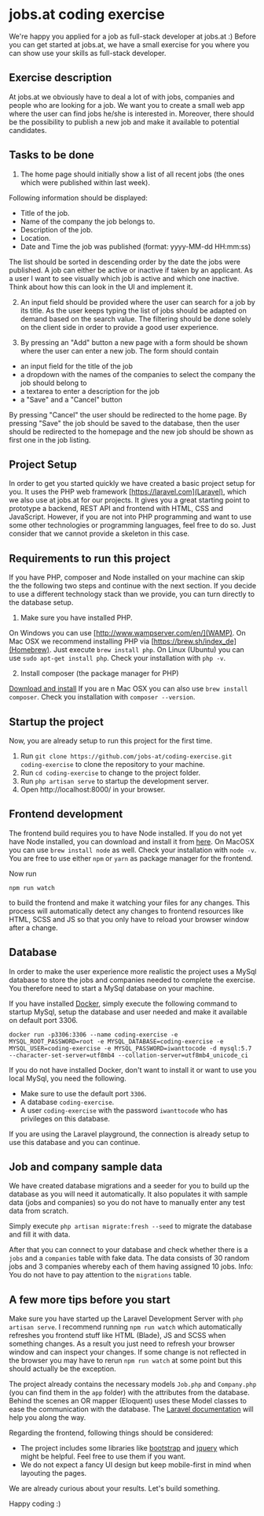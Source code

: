 # jobs.at coding exercise

We're happy you applied for a job as full-stack developer at jobs.at :)
Before you can get started at jobs.at, we have a small exercise for you where you can show use your skills
as full-stack developer.

## Exercise description

At jobs.at we obviously have to deal a lot of with jobs, companies and people who are looking for a job.
We want you to create a small web app where the user can find jobs he/she is interested in. Moreover, there should
be the possibility to publish a new job and make it available to potential candidates.

## Tasks to be done 

1. The home page should initially show a list of all recent jobs (the ones which were published within last week).

Following information should be displayed:
* Title of the job.
* Name of the company the job belongs to.
* Description of the job.
* Location.
* Date and Time the job was published (format: yyyy-MM-dd HH:mm:ss)

The list should be sorted in descending order by the date the jobs were published.
A job can either be active or inactive if taken by an applicant. As a user I want to see visually which job is active
and which one inactive. Think about how this can look in the UI and implement it.

2. An input field should be provided where the user can search for a job by its title. As the user keeps typing
the list of jobs should be adapted on demand based on the search value. The filtering should be done solely on the client
side in order to provide a good user experience. 

3. By pressing an "Add" button a new page with a form should be shown where the user can enter a new job.
The form should contain
* an input field for the title of the job
* a dropdown with the names of the companies to select the company the job should belong to
* a textarea to enter a description for the job
* a "Save" and a "Cancel" button
  
By pressing "Cancel" the user should be redirected to the home page.
By pressing "Save" the job should be saved to the database, then the user should be redirected to the homepage
and the new job should be shown as first one in the job listing. 

## Project Setup

In order to get you started quickly we have created a basic project setup for you. It uses the PHP web framework [https://laravel.com](Laravel),
which we also use at jobs.at for our projects. It gives you a great starting point to prototype a backend, REST API and 
frontend with HTML, CSS and JavaScript. However, if you are not into PHP programming and want to use some other technologies
or programming languages, feel free to do so. Just consider that we cannot provide a skeleton in this case.

## Requirements to run this project
If you have PHP, composer and Node installed on your machine can skip the the following two steps and continue with the
next section. If you decide to use a different technology stack than we provide, you can turn directly to the database setup.

1. Make sure you have installed PHP.

On Windows you can use [http://www.wampserver.com/en/](WAMP).
On Mac OSX we recommend installing PHP via [https://brew.sh/index_de](Homebrew). Just execute `brew install php`.
On Linux (Ubuntu) you can use `sudo apt-get install php`.
Check your installation with `php -v`.

2. Install composer (the package manager for PHP)

[Download and install](https://getcomposer.org/download/)
If you are n Mac OSX you can also use `brew install composer`.
Check you installation with `composer --version`.

## Startup the project

Now, you are already setup to run this project for the first time. 

1. Run `git clone https://github.com/jobs-at/coding-exercise.git coding-exercise` to clone the repository to your machine.
2. Run `cd coding-exercise` to change to the project folder.
3. Run `php artisan serve` to startup the development server.
4. Open http://localhost:8000/ in your browser.

## Frontend development

The frontend build requires you to have Node installed. If you do not yet have Node installed, you can download and 
install it from [here](https://nodejs.org/en/download/). On MacOSX you can use `brew install node` as well.
Check your installation with `node -v`. You are free to use either `npm` or `yarn` as package manager for the frontend.  

Now run 

`npm run watch` 

to build the frontend and make it watching your files for any changes.
This process will automatically detect any changes to frontend resources like HTML, SCSS and JS so that you only have
to reload your browser window after a change.

## Database

In order to make the user experience more realistic the project uses a MySql database to store the jobs and companies
needed to complete the exercise. You therefore need to start a MySql database on your machine. 

If you have installed [Docker](https://docs.docker.com/), simply execute the following command to startup MySql, setup
the database and user needed and make it available on default port 3306.

`docker run -p3306:3306 --name coding-exercise -e MYSQL_ROOT_PASSWORD=root -e MYSQL_DATABASE=coding-exercise -e MYSQL_USER=coding-exercise -e MYSQL_PASSWORD=iwanttocode -d mysql:5.7 --character-set-server=utf8mb4 --collation-server=utf8mb4_unicode_ci`

If you do not have installed Docker, don't want to install it or want to use you local MySql, you need the following.
* Make sure to use the default port `3306`.
* A database `coding-exercise`.
* A user `coding-exercise` with the password `iwanttocode` who has privileges on this database.

If you are using the Laravel playground, the connection is already setup to use this database and you can continue.

## Job and company sample data

We have created database migrations and a seeder for you to build up the database as you will need it automatically.
It also populates it with sample data (jobs and companies) so you do not have to manually enter any test data from scratch.

Simply execute `php artisan migrate:fresh --seed` to migrate the database and fill it with data.

After that you can connect to your database and check whether there is a `jobs` and a `companies` table with fake data.
The data consists of 30 random jobs and 3 companies whereby each of them having assigned 10 jobs.
Info: You do not have to pay attention to the `migrations` table. 

## A few more tips before you start

Make sure you have started up the Laravel Development Server with `php artisan serve`.
I recommend running `npm run watch` which automatically refreshes you frontend stuff like HTML (Blade), JS and SCSS when something changes.
As a result you just need to refresh your browser window and can inspect your changes.
If some change is not reflected in the browser you may have to rerun `npm run watch` at some point but this should actually
be the exception. 

The project already contains the necessary models `Job.php` and `Company.php` (you can find them in the `app` folder)
with the attributes from the database. Behind the scenes an OR mapper (Eloquent) uses these Model classes to ease the communication
with the database. The [Laravel documentation](https://laravel.com/docs/5.8) will help you along the way.

Regarding the frontend, following things should be considered:
* The project includes some libraries like [bootstrap](https://getbootstrap.com/) and [jquery](https://jquery.com/) which might
be helpful. Feel free to use them if you want.
* We do not expect a fancy UI design but keep mobile-first in mind when layouting the pages.

We are already curious about your results. Let's build something.   

Happy coding :)

 
